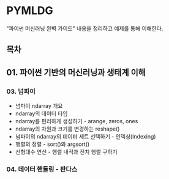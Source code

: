 # PYMLDG

"파이썬 머신러닝 완벽 가이드" 내용을 정리하고 예제를 통해 이해한다.

## 목차
## 01. 파이썬 기반의 머신러닝과 생태계 이해
   ### 03. 넘파이
   - 넘파이 ndarray 개요
   - ndarray의 데이터 타입
   - ndarray를 편리하게 생성하기 - arange, zeros, ones
   - ndarray의 차원과 크기를 변경하는 reshape()
   - 넘파이의 ndarray의 데이터 세트 선택하기 - 인덱싱(Indexing)
   - 행렬의 정렬 - sort()와 argsort()
   - 선형대수 연산 - 행렬 내적과 전치 행렬 구하기
   ### 04. 데이터 핸들링 - 판다스
